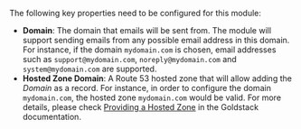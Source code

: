 The following key properties need to be configured for this module:

- **Domain**: The domain that emails will be sent from. The module will support sending emails from any possible email address in this domain. For instance, if the domain `mydomain.com` is chosen, email addresses such as `support@mydomain.com`, `noreply@mydomain.com` and `system@mydomain.com` are supported.
- **Hosted Zone Domain**: A Route 53 hosted zone that will allow adding the _Domain_ as a record. For instance, in order to configure the domain `mydomain.com`, the hosted zone `mydomain.com` would be valid. For more details, please check [Providing a Hosted Zone](https://docs.goldstack.party/docs/goldstack/configuration#provide-hosted-zone-1) in the Goldstack documentation. 

